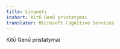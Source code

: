 ```yaml
---
title: Linguoti
inshort: Kitΰ Genΰ pristatymai
translator: Microsoft Cognitive Services
---
```


Kitΰ Genΰ pristatymai


